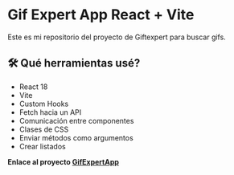 # Gif Expert App React + Vite

Este es mi repositorio del proyecto de Giftexpert para buscar gifs.


## 🛠️  Qué herramientas usé?

- React 18
- Vite
- Custom Hooks
- Fetch hacia un API
- Comunicación entre componentes
- Clases de CSS
- Enviar métodos como argumentos
- Crear listados

**Enlace al proyecto [GifExpertApp](https://juli6464.github.io/gif-expert-app/)**
